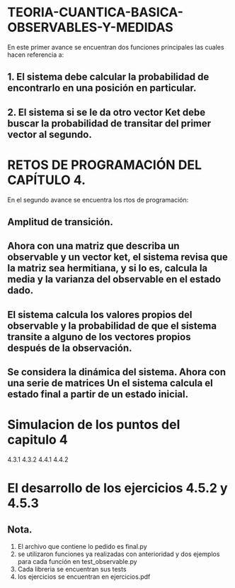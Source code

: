 # TEORIA-CUANTICA-BASICA-OBSERVABLES-Y-MEDIDAS
En este primer avance se encuentran dos funciones principales las cuales hacen referencia a:
## 1. El sistema debe calcular la probabilidad de encontrarlo en una posición en particular.
## 2. El sistema si se le da otro vector Ket debe buscar la probabilidad de transitar del primer vector al segundo.

# RETOS DE PROGRAMACIÓN DEL CAPÍTULO 4.
En el segundo avance se encuentra los rtos de programación:
## Amplitud de transición.
## Ahora con una matriz que describa un observable y un vector ket, el sistema revisa que la matriz sea hermitiana, y si lo es, calcula la media y la varianza del observable en el estado dado.
## El sistema calcula los valores propios del observable y la probabilidad de que el sistema transite a alguno de los vectores propios después de la observación.
## Se considera la dinámica del sistema. Ahora con una serie de matrices Un el sistema calcula el estado final a partir de un estado inicial.

# Simulacion de los puntos del capitulo 4
4.3.1
4.3.2
4.4.1
4.4.2

# El desarrollo de los ejercicios 4.5.2 y 4.5.3
## Nota.
1. El archivo que contiene lo pedido es final.py
2. se utilizaron funciones ya realizadas con anterioridad y dos ejemplos para cada función en test_observable.py
3. Cada libreria se encuentran sus tests
4. los ejercicios se encuentran en ejercicios.pdf
